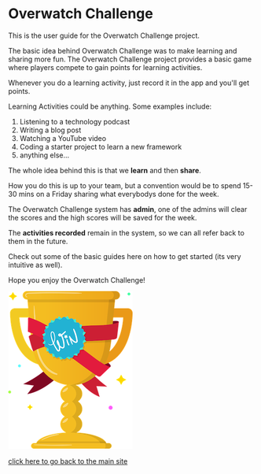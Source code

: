 # Overwatch Challenge
This is the user guide for the Overwatch Challenge project.

The basic idea behind Overwatch Challenge was to make learning and sharing more fun.  The Overwatch Challenge project provides a basic game where players compete to gain points for learning activities.

Whenever you do a learning activity, just record it in the app and you'll get points.

Learning Activities could be anything.  Some examples include:
1. Listening to a technology podcast
2. Writing a blog post
3. Watching a YouTube video
4. Coding a starter project to learn a new framework
5. anything else...

The whole idea behind this is that we __learn__ and then __share__.  

How you do this is up to your team, but a convention would be to spend 15-30 mins on a Friday sharing what everybodys done for the week.  

The Overwatch Challenge system has __admin__, one of the admins will clear the scores and the high scores will be saved for the week.

The __activities recorded__ remain in the system, so we can all refer back to them in the future.

Check out some of the basic guides here on how to get started (its very intuitive as well).

Hope you enjoy the Overwatch Challenge!

![Trophy](img/trophy_small.png)

[click here to go back to the main site](https://overwatch-challenge.com/home)
